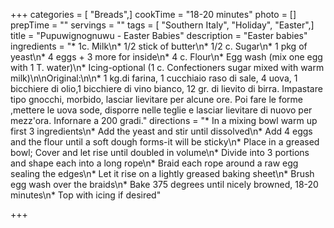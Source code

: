 +++
categories = [ "Breads",]
cookTime = "18-20 minutes"
photo = []
prepTime = ""
servings = ""
tags = [ "Southern Italy", "Holiday", "Easter",]
title = "Pupuwignognuwu - Easter Babies"
description = "Easter babies"
ingredients = "* 1c. Milk\n* 1/2 stick of butter\n* 1/2 c. Sugar\n* 1 pkg of yeast\n* 4 eggs + 3 more for inside\n* 4 c. Flour\n* Egg wash (mix one egg with 1 T. water)\n* Icing-optional (1 c. Confectioners sugar mixed with warm milk)\n\nOriginal:\n\n* 1 kg.di farina, 1 cucchiaio raso di sale, 4 uova, 1 bicchiere di olio,1 bicchiere di vino bianco, 12 gr. di lievito di birra. Impastare tipo gnocchi, morbido, lasciar lievitare per alcune ore. Poi fare le forme ,mettere le uova sode, disporre nelle teglie e lasciar lievitare di nuovo per mezz'ora. Infornare a 200 gradi."
directions = "* In a mixing bowl warm up first 3 ingredients\n* Add the yeast and stir until dissolved\n* Add 4 eggs and the flour until a soft dough forms-it will be sticky\n* Place in a greased bowl; Cover and let rise until doubled in volume\n* Divide into 3 portions and shape each into a long rope\n* Braid each rope around a raw egg sealing the edges\n* Let it rise on a lightly greased baking sheet\n* Brush egg wash over the braids\n* Bake 375 degrees until nicely browned, 18-20 minutes\n* Top with icing if desired"

+++